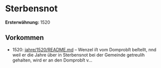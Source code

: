 # Sterbensnot

**Ersterwähnung:** 1520

## Vorkommen
- 1520: [jahre/1520/README.md](../jahre/1520/README.md) – Wenzel iſt vom Domprobſt beſtellt, nnd weil er die
Jahre über in Sterbensnot bei der Gemeinde getreulih
gehalten, wird er an den Domprobſt v...
